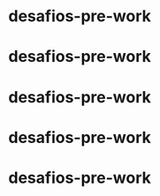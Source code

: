 # desafios-pre-work
# desafios-pre-work
# desafios-pre-work
# desafios-pre-work
# desafios-pre-work
